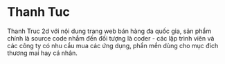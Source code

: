 # Thanh Tuc
Thanh Truc 2d với nội dung trang web bán hàng đa quốc gia, sản phẩm chính là source code nhắm đến đối tượng là coder - các lập trình viên và các công ty có nhu cầu mua các ứng dụng, phần mền dùng cho mục đích thương mai hay cá nhân.
